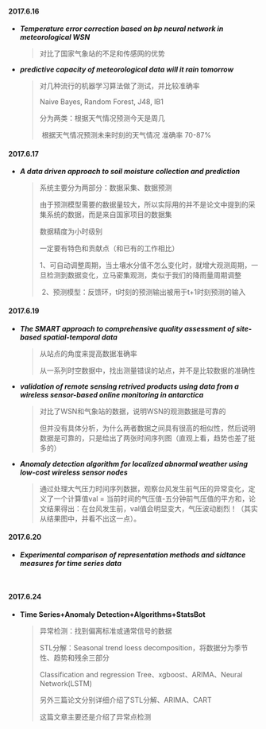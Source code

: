 #### **2017.6.16**

- ***Temperature error correction based on bp neural network in meteorological WSN***

  > 对比了国家气象站的不足和传感网的优势

- ***predictive capacity of meteorological data will it rain tomorrow***

  > 对几种流行的机器学习算法做了测试，并比较准确率
  >
  > Naive Bayes, Random Forest, J48, IB1
  >
  > 分为两类：根据天气情况预测今天是周几
  >
  > ​                   根据天气情况预测未来时刻的天气情况    准确率   70-87%

#### **2017.6.17**

- ***A data driven approach to soil moisture collection and prediction***

  > 系统主要分为两部分：数据采集、数据预测
  >
  > 由于预测模型需要的数据量较大，所以实际用的并不是论文中提到的采集系统的数据，而是来自国家项目的数据集
  >
  > 数据精度为小时级别
  >
  > 一定要有特色和贡献点（和已有的工作相比）
  >
  > ​	1、可自动调整周期，当土壤水分值不怎么变化时，就增大观测周期，一旦检测到数据变化，立马密集观测，类似于我们的降雨量周期调整
  >
  > ​	2、预测模型：反馈环，t时刻的预测输出被用于t+1时刻预测的输入



#### **2017.6.19**

- ***The SMART approach to comprehensive quality assessment of site-based spatial-temporal data***

  > 从站点的角度来提高数据准确率
  >
  > 从一系列时空数据中，找出测量错误的站点，并不是比较数据的准确性

- ***validation of remote sensing retrived products using data from a wireless sensor-based online monitoring in antarctica***

  > 对比了WSN和气象站的数据，说明WSN的观测数据是可靠的
  >
  > 但并没有具体分析，为什么两者数据之间具有很高的相似性，然后说明数据是可靠的，只是给出了两张时间序列图（直观上看，趋势也差了挺多的）

- ***Anomaly detection algorithm for localized abnormal weather using low-cost wireless sensor nodes***

  > 通过处理大气压力时间序列数据，观察台风发生前气压的异常变化，定义了一个计算值val = 当前时间的气压值-五分钟前气压值的平方和，论文结果得出：在台风发生前，val值会明显变大，气压波动剧烈！（其实从结果图中，并看不出这一点）。


#### **2017.6.20**

- ***Experimental comparison of representation methods and sidtance measures for time series data***

  ​


#### **2017.6.24**

- **Time Series+Anomaly Detection+Algorithms+StatsBot**

  > 异常检测：找到偏离标准或通常信号的数据
  >
  > STL分解：Seasonal  trend loess decomposition，将数据分为季节性、趋势和残余三部分
  >
  > Classification and regression Tree、xgboost、ARIMA、Neural Network(LSTM)
  >
  > 另外三篇论文分别详细介绍了STL分解、ARIMA、CART
  >
  > 这篇文章主要还是介绍了异常点检测